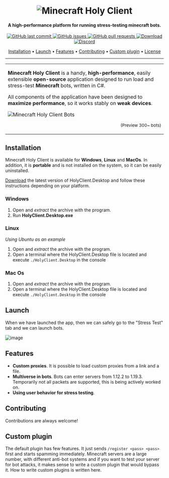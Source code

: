 <h1 align="center"> 
  <img src="https://raw.githubusercontent.com/Titlehhhh/Minecraft-Holy-Client/master/mhc.svg" alt="Minecraft Holy Client">
</h1>


<h4 align="center">A high-performance platform for running stress-testing minecraft bots.</h4>

<p align="center">
    <a href="https://github.com/Titlehhhh/Minecraft-Holy-Client/commits/master">
    <img src="https://img.shields.io/github/last-commit/Titlehhhh/Minecraft-Holy-Client.svg?style=flat-square&logo=github&logoColor=white"
         alt="GitHub last commit">
    <a href="https://github.com/Titlehhhh/Minecraft-Holy-Client/issues">
    <img src="https://img.shields.io/github/issues-raw/Titlehhhh/Minecraft-Holy-Client.svg?style=flat-square&logo=github&logoColor=white"
         alt="GitHub issues">
    <a href="https://github.com/Titlehhhh/Minecraft-Holy-Client/pulls">
    <img src="https://img.shields.io/github/issues-pr-raw/Titlehhhh/Minecraft-Holy-Client.svg?style=flat-square&logo=github&logoColor=white"
         alt="GitHub pull requests">    
    <a href="https://github.com/Titlehhhh/Minecraft-Holy-Client/releases">
    <img src="https://img.shields.io/github/downloads/Titlehhhh/Minecraft-Holy-Client/total.svg"
         alt="Download"> 
     <a href="https://discord.gg/PWfYWRDJme">
    <img src="https://img.shields.io/badge/Discord-blue?style=for-the-badg"
         alt="Discord">  

      
</p>


<p align="center">
  <a href="#installation">Installation</a> •  
  <a href="#launch">Launch</a> •  
  <a href="#features">Features</a> •   
  <a href="#contributing">Contributing</a> •  
  <a href="#support">Custom plugin</a> •
  <a href="#license">License</a>
</p>

---


<table>
<tr>
<td>

**Minecraft Holy Client** is a handy, **high-performance**, easily extensible **open-source** application designed to run load and stress-test **Minecraft** bots, written in C#.

All components of the application have been designed to **maximize performance**, so it works stably on **weak devices**.


![Minecraft Holy Client Bots](https://github.com/Titlehhhh/Minecraft-Holy-Client/assets/93156853/75c9f0a3-8ae2-4b7c-8ad5-e8b5fa120165)
<p align="right">
<sub>(Preview 300~ bots)</sub>
</p>

</td>
</tr>
</table>

## Installation

Minecraft Holy Client is available for **Windows**, **Linux** and **MacOs**. In addition, it is **portable** and is not installed on the system, so it can be easily uninstalled.

[Download](https://github.com/Titlehhhh/Minecraft-Holy-Client/releases) the latest version of HolyClient.Desktop and follow these instructions depending on your platform.

### Windows

1) Open and _extract_ the archive with the program.
2) Run **HolyClient.Desktop.exe**

### Linux

_Using Ubuntu as an example_

1) Open and _extract_ the archive with the program.
2) Open a terminal where the HolyClient.Desktop file is located and execute `./HolyClient.Desktop` in the console

### Mac Os

1) Open and _extract_ the archive with the program.
2) Open a terminal where the HolyClient.Desktop file is located and execute `./HolyClient.Desktop` in the console


## Launch

When we have launched the app, then we can safely go to the "Stress Test" tab and we can launch bots.


  
![image](https://github.com/Titlehhhh/Minecraft-Holy-Client/assets/93156853/55769ef1-f81d-477d-9027-02dfa0339f80)


## Features

- **Custom proxies**. It is possible to load custom proxies from a link and a file.
- **Multiverse in bots**. Bots can enter servers from 1.12.2 to 1.19.3. Temporarily not all packets are supported, this is being actively worked on.
- **Using user behavior for stress testing**. 

## Contributing

Contributions are always welcome!

## Custom plugin

The default plugin has few features. It just sends `/register <pass> <pass>`  first and starts spamming immediately. 
Minecraft servers are a large number, with different anti-bot systems and if you want to test your server for bot attacks, it makes sense to write a custom plugin that would bypass it. How to write custom plugins is written here.




